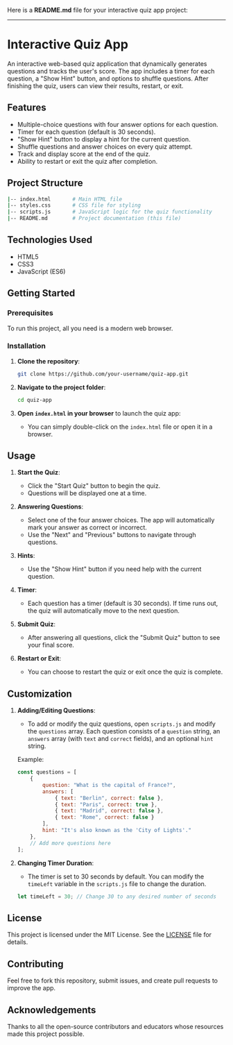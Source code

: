 Here is a **README.md** file for your interactive quiz app project:

---

# Interactive Quiz App

An interactive web-based quiz application that dynamically generates questions and tracks the user's score. The app includes a timer for each question, a "Show Hint" button, and options to shuffle questions. After finishing the quiz, users can view their results, restart, or exit.

## Features

- Multiple-choice questions with four answer options for each question.
- Timer for each question (default is 30 seconds).
- "Show Hint" button to display a hint for the current question.
- Shuffle questions and answer choices on every quiz attempt.
- Track and display score at the end of the quiz.
- Ability to restart or exit the quiz after completion.

## Project Structure

```bash
|-- index.html       # Main HTML file
|-- styles.css       # CSS file for styling
|-- scripts.js       # JavaScript logic for the quiz functionality
|-- README.md        # Project documentation (this file)
```

## Technologies Used

- HTML5
- CSS3
- JavaScript (ES6)

## Getting Started

### Prerequisites

To run this project, all you need is a modern web browser.

### Installation

1. **Clone the repository**:
   ```bash
   git clone https://github.com/your-username/quiz-app.git
   ```

2. **Navigate to the project folder**:
   ```bash
   cd quiz-app
   ```

3. **Open `index.html` in your browser** to launch the quiz app:
   - You can simply double-click on the `index.html` file or open it in a browser.

## Usage

1. **Start the Quiz**: 
   - Click the "Start Quiz" button to begin the quiz.
   - Questions will be displayed one at a time.

2. **Answering Questions**: 
   - Select one of the four answer choices. The app will automatically mark your answer as correct or incorrect.
   - Use the "Next" and "Previous" buttons to navigate through questions.

3. **Hints**: 
   - Use the "Show Hint" button if you need help with the current question.

4. **Timer**: 
   - Each question has a timer (default is 30 seconds). If time runs out, the quiz will automatically move to the next question.

5. **Submit Quiz**: 
   - After answering all questions, click the "Submit Quiz" button to see your final score.

6. **Restart or Exit**: 
   - You can choose to restart the quiz or exit once the quiz is complete.

## Customization

1. **Adding/Editing Questions**: 
   - To add or modify the quiz questions, open `scripts.js` and modify the `questions` array. Each question consists of a `question` string, an `answers` array (with `text` and `correct` fields), and an optional `hint` string.

   Example:
   ```javascript
   const questions = [
       {
           question: "What is the capital of France?",
           answers: [
               { text: "Berlin", correct: false },
               { text: "Paris", correct: true },
               { text: "Madrid", correct: false },
               { text: "Rome", correct: false }
           ],
           hint: "It's also known as the 'City of Lights'."
       },
       // Add more questions here
   ];
   ```

2. **Changing Timer Duration**:
   - The timer is set to 30 seconds by default. You can modify the `timeLeft` variable in the `scripts.js` file to change the duration.

   ```javascript
   let timeLeft = 30; // Change 30 to any desired number of seconds
   ```

## License

This project is licensed under the MIT License. See the [LICENSE](LICENSE) file for details.

## Contributing

Feel free to fork this repository, submit issues, and create pull requests to improve the app.

## Acknowledgements

Thanks to all the open-source contributors and educators whose resources made this project possible.
